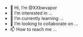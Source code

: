 - 👋 Hi, I’m @XXbwvapor
- 👀 I’m interested in ...
- 🌱 I’m currently learning ...
- 💞️ I’m looking to collaborate on ...
- 📫 How to reach me ...

<!---
XXbwvapor/XXbwvapor is a ✨ special ✨ repository because its `README.md` (this file) appears on your GitHub profile.
You can click the Preview link to take a look at your changes.
--->
